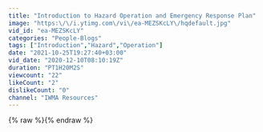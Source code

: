 ```yaml
---
title: "Introduction to Hazard Operation and Emergency Response Plan"
image: "https:\/\/i.ytimg.com\/vi\/ea-MEZSKcLY\/hqdefault.jpg"
vid_id: "ea-MEZSKcLY"
categories: "People-Blogs"
tags: ["Introduction","Hazard","Operation"]
date: "2021-10-25T19:27:40+03:00"
vid_date: "2020-12-10T08:10:19Z"
duration: "PT1H20M2S"
viewcount: "22"
likeCount: "2"
dislikeCount: "0"
channel: "IWMA Resources"
---
```

{% raw %}{% endraw %}
